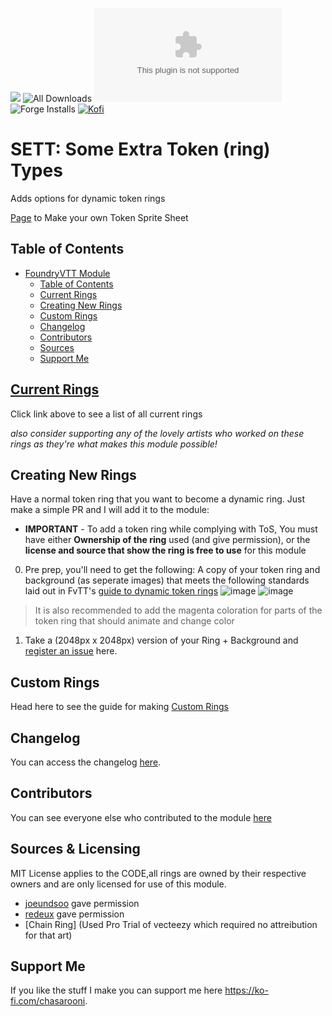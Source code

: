![](https://img.shields.io/badge/Foundry-v12-informational)
![All Downloads](https://img.shields.io/github/downloads/ChasarooniZ/More-Dynamic-Token-Rings/total?color=5e0000&label=All%20Downloads)
![Latest Release Download Count](https://img.shields.io/github/downloads/ChasarooniZ/More-Dynamic-Token-Rings/latest/module.zip)
![Forge Installs](https://img.shields.io/badge/dynamic/json?label=Forge%20Installs&query=package.installs&suffix=%25&url=https%3A%2F%2Fforge-vtt.com%2Fapi%2Fbazaar%2Fpackage%2Fmore-dynamic-token-rings&colorB=4aa94a)
[![Kofi](https://shields.io/badge/kofi-Buy_a_coffee-29abe0?logo=ko-fi&style=for-the-badgeKofi)](https://ko-fi.com/chasarooni)
<!--- Downloads @ Latest Badge -->
<!--- replace <user>/<repo> with your username/repository -->

<!--- Forge Bazaar Install % Badge -->
<!--- replace <your-module-name> with the `name` in your manifest -->

# SETT: Some Extra Token (ring) Types
Adds options for dynamic token rings

[Page](https://chasarooniz.github.io/Dynamic-Token-Ring-Viewer/) to Make your own Token Sprite Sheet

## Table of Contents
- [FoundryVTT Module](#foundryvtt-module)
  - [Table of Contents](#table-of-contents)
  - [Current Rings](#current-rings)
  - [Creating New Rings](#creating-new-rings)
  - [Custom Rings](#custom-rings)
  - [Changelog](#changelog)
  - [Contributors](#contributors)
  - [Sources](#sources-licensing)
  - [Support Me](#support-me)
## [Current Rings](assets/rings/RINGS.md)
Click link above to see a list of all current rings


_also consider supporting any of the lovely artists who worked on these rings as they're what makes this module possible!_
## Creating New Rings
Have a normal token ring that you want to become a dynamic ring. Just make a simple PR and I will add it to the module:
- **IMPORTANT** - To add a token ring while complying with ToS, You must have either __Ownership of the ring__ used (and give permission), or the __license and source that show the ring is free to use__ for this module
0. Pre prep, you'll need to get the following: A copy of your token ring and background (as seperate images) that meets the following standards laid out in FvTT's [guide to dynamic token rings](https://foundryvtt.com/article/dynamic-token-rings/)
![image](https://github.com/user-attachments/assets/c320716c-7cd7-40c9-ae6e-3bfc609dc4d2)
![image](https://github.com/user-attachments/assets/c26b18c8-14f7-4a02-9ab8-0443db467d69)
> It is also recommended to add the magenta coloration for parts of the token ring that should animate and change color

1. Take a (2048px x 2048px) version of your Ring + Background and [register an issue](https://github.com/ChasarooniZ/More-Dynamic-Token-Rings/issues/new?assignees=ChasarooniZ&labels=Ring+Submission&projects=&template=submit-a-new-ring.md&title=%5BRing+Submission%5D+) here.
## Custom Rings
Head here to see the guide for making [Custom Rings](https://github.com/ChasarooniZ/More-Dynamic-Token-Rings/blob/main/CUSTOM_RING_GUIDE.md)
## Changelog
You can access the changelog [here](/CHANGELOG.md).
## Contributors
You can see everyone else who contributed to the module [here](CONTRIBUTORS.md)
## Sources & Licensing
MIT License applies to the CODE,all rings are owned by their respective owners and are only licensed for use of this module.
- [joeundsoo](https://github.com/ChasarooniZ/More-Dynamic-Token-Rings/issues/3) gave permission
- [redeux](https://github.com/ChasarooniZ/More-Dynamic-Token-Rings/blob/main/permissions/redeux%20permission.png) gave permission
- [Chain Ring] (Used Pro Trial of vecteezy which required no attreibution for that art)
## Support Me
If you like the stuff I make you can support me here https://ko-fi.com/chasarooni.
